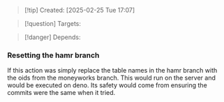 
>[!tip] Created: [2025-02-25 Tue 17:07]

>[!question] Targets: 

>[!danger] Depends: 

### Resetting the hamr branch
If this action was simply replace the table names in the hamr branch with the oids from the moneyworks branch.
This would run on the server and would be executed on deno.  Its safety would come from ensuring the commits were the same when it tried.